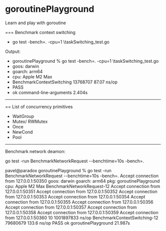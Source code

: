 # goroutinePlayground
Learn and play with goroutine


=== Benchmark context switching

* go test  -bench=. -cpu=1 \taskSwitching_test.go

Output:

* goroutinePlayground % go test  -bench=. -cpu=1 \taskSwitching_test.go
* goos: darwin
* goarch: arm64
* cpu: Apple M2 Max
* BenchmarkContextSwitching       13768707                87.07 ns/op
* PASS
* ok      command-line-arguments  2.404s

-----------------------------------------------
== List of concurrency primitives

* WaitGroup
* Mutex/ RWMutex
* Once
* NewCond
* Pool


-------------------------------------------------

Benchmark network deamon:

go test -run BenchmarkNetworkRequest --benchtime=10s -bench=.

pavel@paradox goroutinePlayground % go test -run BenchmarkNetworkRequest --benchtime=10s -bench=.
Accept connection from 127.0.0.1:50350
goos: darwin
goarch: arm64
pkg: goroutinePlayground
cpu: Apple M2 Max
BenchmarkNetworkRequest-12              Accept connection from 127.0.0.1:50351
Accept connection from 127.0.0.1:50352
Accept connection from 127.0.0.1:50353
Accept connection from 127.0.0.1:50354
Accept connection from 127.0.0.1:50355
Accept connection from 127.0.0.1:50356
Accept connection from 127.0.0.1:50357
Accept connection from 127.0.0.1:50358
Accept connection from 127.0.0.1:50359
Accept connection from 127.0.0.1:50360
10        1001897833 ns/op
BenchmarkContextSwitching-12            79680679               133.6 ns/op
PASS
ok      goroutinePlayground     21.987s
